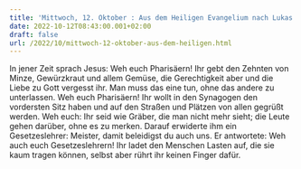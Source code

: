 ```yaml
---
title: 'Mittwoch, 12. Oktober : Aus dem Heiligen Evangelium nach Lukas - Lk 11,42-46.'
date: 2022-10-12T08:43:00.001+02:00
draft: false
url: /2022/10/mittwoch-12-oktober-aus-dem-heiligen.html
---
```


In jener Zeit sprach Jesus: Weh euch Pharisäern! Ihr gebt den Zehnten von Minze, Gewürzkraut und allem Gemüse, die Gerechtigkeit aber und die Liebe zu Gott vergesst ihr. Man muss das eine tun, ohne das andere zu unterlassen. Weh euch Pharisäern! Ihr wollt in den Synagogen den vordersten Sitz haben und auf den Straßen und Plätzen von allen gegrüßt werden. Weh euch: Ihr seid wie Gräber, die man nicht mehr sieht; die Leute gehen darüber, ohne es zu merken. Darauf erwiderte ihm ein Gesetzeslehrer: Meister, damit beleidigst du auch uns. Er antwortete: Weh auch euch Gesetzeslehrern! Ihr ladet den Menschen Lasten auf, die sie kaum tragen können, selbst aber rührt ihr keinen Finger dafür.